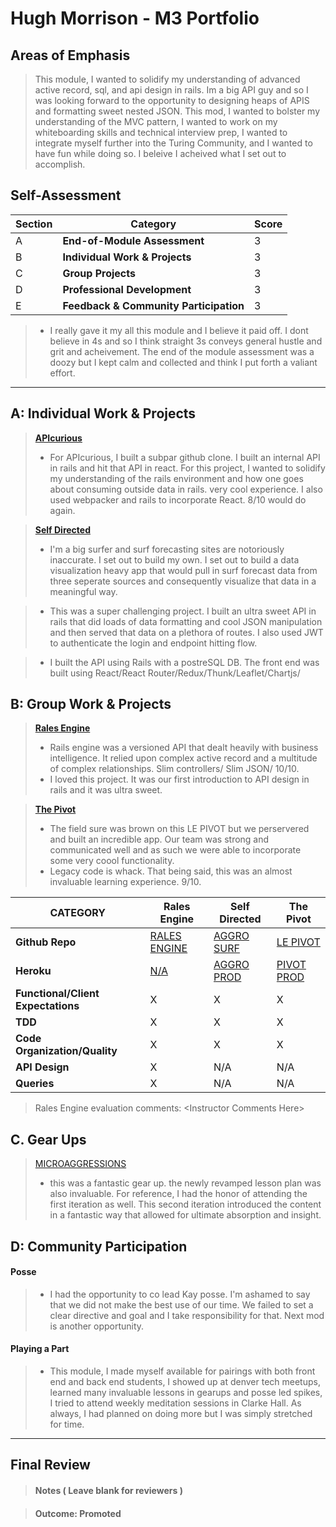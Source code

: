 # Hugh Morrison - M3 Portfolio

## Areas of Emphasis

> This module, I wanted to solidify my understanding of advanced active record, sql, and api design in rails. Im a big API guy and so I was looking forward to the opportunity to designing heaps of APIS and formatting sweet nested JSON. This mod, I wanted to bolster my understanding of the MVC pattern, I wanted to work on my whiteboarding skills and technical interview prep, I wanted to integrate myself further into the Turing Community, and I wanted to have fun while doing so. I beleive I acheived what I set out to accomplish.

## Self-Assessment

| Section | Category | Score |
| --- | ----- | --- |
| A | **End-of-Module Assessment** | 3 |
| B | **Individual Work & Projects** | 3 |
| C | **Group Projects** | 3 |
| D | **Professional Development** | 3 |
| E | **Feedback & Community Participation** | 3 |

>* I really gave it my all this module and I believe it paid off. I dont believe in 4s and so I think straight 3s conveys general hustle and grit and acheivement. The end of the module assessment was a doozy but I kept calm and collected and think I put forth a valiant effort.

-----------------------

## A: Individual Work & Projects

> **[APIcurious](http://backend.turing.io/module3/projects/apicurious)**
>* For APIcurious, I built a subpar github clone. I built an internal API in rails and hit that API in react. For this project, I wanted to solidify my understanding of the rails environment and how one goes about consuming outside data in rails. very cool experience. I also used webpacker and rails to incorporate React. 8/10 would do again.

> **[Self Directed](http://backend.turing.io/module3/projects/self_directed_project)**
>* I'm a big surfer and surf forecasting sites are notoriously inaccurate. I set out to build my own.
I set out to build a data visualization heavy app that would pull in surf forecast data from three seperate sources and consequently visualize that data in a meaningful way.

>* This was a super challenging project. I built an ultra sweet API in rails that did loads of data formatting and cool JSON manipulation and then served that data on a plethora of routes. I also used JWT to authenticate the login and endpoint hitting flow.

>* I built the API using Rails with a postreSQL DB. The front end was built using React/React Router/Redux/Thunk/Leaflet/Chartjs/


## B: Group Work & Projects

> **[Rales Engine](http://backend.turing.io/module3/projects/rails_engine)**
>* Rails engine was a versioned API that dealt heavily with business intelligence. It relied upon complex active record and a multitude of complex relationships. Slim controllers/ Slim JSON/ 10/10.
>* I loved this project. It was our first introduction to API design in rails and it was ultra sweet.

> **[The Pivot](http://backend.turing.io/module3/projects/the_pivot)**
>* The field sure was brown on this LE PIVOT but we perservered and built an incredible app. Our team was strong and communicated well and as such we were able to incorporate some very coool functionality.
>* Legacy code is whack. That being said, this was an almost invaluable learning experience. 9/10.

| CATEGORY | Rales Engine | Self Directed | The Pivot |
| --- | --- | --- | --- |
| **Github Repo** | [RALES ENGINE](https://github.com/hmorri32/rales_engine) | [AGGRO SURF](https://github.com/hmorri32/aggro-client) | [LE PIVOT](https://github.com/hmorri32/the_pivot_base) |
| **Heroku** | [N/A](https://) | [AGGRO PROD](aggro-surf.herokuapp.com) | [PIVOT PROD](https://le-pivot.herokuapp.com/) |
| **Functional/Client Expectations** | X | X | X |
| **TDD** | X | X | X |
| **Code Organization/Quality** | X | X | X |
| **API Design** | X | N/A | N/A |
| **Queries** | X | N/A | N/A |

> Rales Engine evaluation comments:
\<Instructor Comments Here>


## C. **Gear Ups**

> [MICROAGGRESSIONS](https://github.com/turingschool/gear-up/blob/master/microaggressions_original.markdown)
>* this was a fantastic gear up. the newly revamped lesson plan was also invaluable. For reference, I had the honor of attending the first iteration as well. This second iteration introduced the content in a fantastic way that allowed for ultimate absorption and insight.

## D: Community Participation

#### **Posse**
  >* I had the opportunity to co lead Kay posse. I'm ashamed to say that we did not make the best use of our time. We failed to set a clear directive and goal and I take responsibility for that. Next mod is another opportunity.

#### **Playing a Part**
>* This module, I made myself available for pairings with both front end and back end students, I showed up at denver tech meetups, learned many invaluable lessons in gearups and posse led spikes, I tried to attend weekly meditation sessions in Clarke Hall. As always, I had planned on doing more but I was simply stretched for time.

------------------

## Final Review

> #### Notes ( Leave blank for reviewers )

> #### Outcome: Promoted
